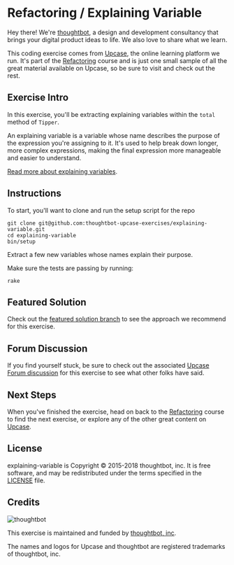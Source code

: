 # Refactoring / Explaining Variable

Hey there! We're [thoughtbot](https://thoughtbot.com), a design and
development consultancy that brings your digital product ideas to life.
We also love to share what we learn.

This coding exercise comes from [Upcase](https://thoughtbot.com/upcase),
the online learning platform we run. It's part of the
[Refactoring](https://thoughtbot.com/upcase/refactoring) course and is just one small sample of all
the great material available on Upcase, so be sure to visit and check out the rest.

## Exercise Intro

In this exercise, you'll be extracting explaining variables within the `total` method of `Tipper`.

An explaining variable is a variable whose name describes the purpose of the expression you're assigning to it. It's used to help break down longer, more complex expressions, making the final expression more manageable and easier to understand.

[Read more about explaining variables](http://refactoring.com/catalog/extractVariable.html).

## Instructions

To start, you'll want to clone and run the setup script for the repo

    git clone git@github.com:thoughtbot-upcase-exercises/explaining-variable.git
    cd explaining-variable
    bin/setup

Extract a few new variables whose names explain their purpose.

Make sure the tests are passing by running:

    rake

## Featured Solution

Check out the [featured solution branch](https://github.com/thoughtbot-upcase-exercises/explaining-variable/compare/featured-solution#toc) to
see the approach we recommend for this exercise.

## Forum Discussion

If you find yourself stuck, be sure to check out the associated
[Upcase Forum discussion](https://forum.upcase.com/t/refactoring-explaining-variable/4636)
for this exercise to see what other folks have said.

## Next Steps

When you've finished the exercise, head on back to the
[Refactoring](https://thoughtbot.com/upcase/refactoring) course to find the next exercise,
or explore any of the other great content on
[Upcase](https://thoughtbot.com/upcase).

## License

explaining-variable is Copyright © 2015-2018 thoughtbot, inc. It is free software,
and may be redistributed under the terms specified in the
[LICENSE](/LICENSE.md) file.

## Credits

![thoughtbot](https://presskit.thoughtbot.com/assets/images/logo.svg)

This exercise is maintained and funded by
[thoughtbot, inc](http://thoughtbot.com/community).

The names and logos for Upcase and thoughtbot are registered trademarks of
thoughtbot, inc.
